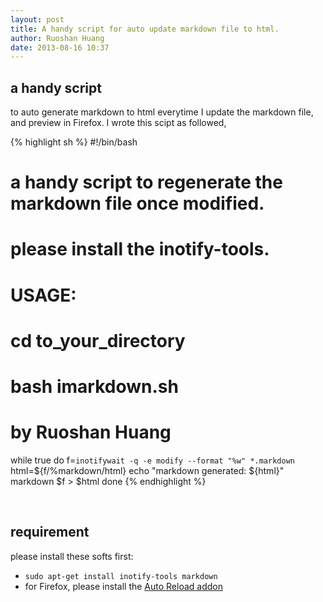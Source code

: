 ```yaml
---
layout: post
title: A handy script for auto update markdown file to html.
author: Ruoshan Huang
date: 2013-08-16 10:37
---
```

## a handy script
to auto generate markdown to html everytime I update the markdown file,
and preview in Firefox. I wrote this scipt as followed,

{% highlight sh %}
#!/bin/bash
# a handy script to regenerate the markdown file once modified.
# please install the inotify-tools.
# USAGE:
#   cd to_your_directory
#   bash imarkdown.sh
#
# by Ruoshan Huang

while true
do
    f=`inotifywait -q -e modify --format "%w" *.markdown`
    html=${f/%markdown/html}
    echo "markdown generated: ${html}"
    markdown $f > $html
done
{% endhighlight %}

<br/>

## requirement
please install these softs first:
- `sudo apt-get install inotify-tools markdown`
- for Firefox, please install the [Auto Reload addon](https://addons.mozilla.org/en-US/firefox/addon/auto-reload/)
